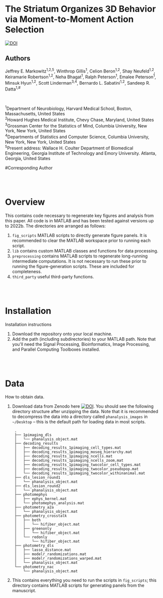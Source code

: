 # The Striatum Organizes 3D Behavior via Moment-to-Moment Action Selection

[![DOI](https://zenodo.org/badge/DOI/10.5281/zenodo.7274803.svg)](https://doi.org/10.5281/zenodo.7274803)


## Authors
Jeffrey E. Markowitz<sup>1,2,5</sup>, Winthrop Gillis<sup>1</sup>, Celion Beron<sup>1,2</sup>, Shay Neufeld<sup>1,2</sup>, Keiramarie Robertson<sup>1,2</sup>, Neha Bhagat<sup>1</sup>, Ralph Peterson<sup>1</sup>, Emalee Peterson<sup>1</sup>, Minsuk Hyun<sup>1,2</sup>, Scott Linderman<sup>3,4</sup>, Bernardo L. Sabatini<sup>1,2</sup>, Sandeep R. Datta<sup>1,#</sup>

<br>

<sup>1</sup>Department of Neurobiology, Harvard Medical School, Boston, Massachusetts, United States<br>
<sup>2</sup>Howard Hughes Medical Institute, Chevy Chase, Maryland, United States<br>
<sup>3</sup>Grossman Center for the Statistics of Mind, Columbia University, New York, New York, United States<br>
<sup>4</sup>Departments of Statistics and Computer Science, Columbia University, New York, New York, United States<br>
<sup>5</sup>Present address: Wallace H. Coulter Department of Biomedical Engineering, Georgia Institute of Technology and Emory University. Atlanta, Georgia, United States<br>

#Corresponding Author 

<br><br>

# Overview

This contains code necessary to regenerate key figures and analysis from this paper. All code is in MATLAB and has been tested against versions up to 2022b. The directories are arranged as follows:

1. `fig_scripts` MATLAB scripts to directly generate figure panels. It is recommended to clear the MATLAB workspace prior to running each script.
2. `lib` contains custom MATLAB classes and functions for data processing.
3. `preprocessing` contains MATLAB scripts to regenerate long-running intermediate computations. It is not necessary to run these prior to running the figure-generation scripts. These are included for completeness.
4. `third_party` useful third-party functions.

<br><br>

# Installation

Installation instructions

1. Download the repository onto your local machine.
1. Add the path (including subdirectories) to your MATLAB path. Note that you'll need the Signal Processing, Bioinformatics, Image Processing, and Parallel Computing Toolboxes installed.

<br><br>

# Data

How to obtain data.

1. Download data from Zenodo here [![DOI](https://zenodo.org/badge/DOI/10.5281/zenodo.7274803.svg)](https://doi.org/10.5281/zenodo.7274803). You should see the following directory structure after unzipping the data. Note that it is recommended to decompress the data into a directory called `phanalysis_images` in `~/Desktop` – this is the default path for loading data in most scripts.

		.
		├── 1pimaging_dls
		│   └── phanalysis_object.mat
		├── decoding_results
		│   ├── decoding_results_1pimaging_cell_types.mat
		│   ├── decoding_results_1pimaging_moseq_hierarchy.mat
		│   ├── decoding_results_1pimaging_ncells.mat
		│   ├── decoding_results_1pimaging_ncells_zoom.mat
		│   ├── decoding_results_1pimaging_twocolor_cell_types.mat
		│   ├── decoding_results_1pimaging_twocolor_pseudopop.mat
		│   └── decoding_results_1pimaging_twocolor_withinanimal.mat
		├── dls_lesion_round1
		│   └── phanalysis_object.mat
		├── dls_lesion_round2
		│   └── phanalysis_object.mat
		├── photomephys
		│   ├── ephys_kernel.mat
		│   └── photomephys_analysis.mat
		├── photometry_a2a
		│   └── phanalysis_object.mat
		├── photometry_crosstalk
		│   ├── both
		│   │   └── hifiber_object.mat
		│   ├── greenonly
		│   │   └── hifiber_object.mat
		│   └── redonly
		│       └── hifiber_object.mat
		├── photometry_dls
		│   ├── lasso_distance.mat
		│   ├── modelr_randomizations.mat
		│   ├── modelr_randomizations_warped.mat
		│   └── phanalysis_object.mat
		└── photometry_nac
			└── phanalysis_object.mat
2. This contains everything you need to run the scripts in `fig_scripts`; this directory contains MATLAB scripts for generating panels from the manuscript.


<br><br>
